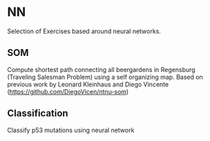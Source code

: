 # NN
Selection of Exercises based around neural networks. 

## SOM
Compute shortest path connecting all beergardens in Regensburg (Traveling Salesman Problem) using a self organizing map. Based on previous work by Leonard Kleinhaus and Diego Vincente (https://github.com/DiegoVicen/ntnu-som)

## Classification
Classify p53 mutations using neural network